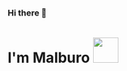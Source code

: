 ### Hi there 👋
<h1>I'm Malburo <img src="https://media.giphy.com/media/mGcNjsfWAjY5AEZNw6/giphy.gif" width="50"></h1>
